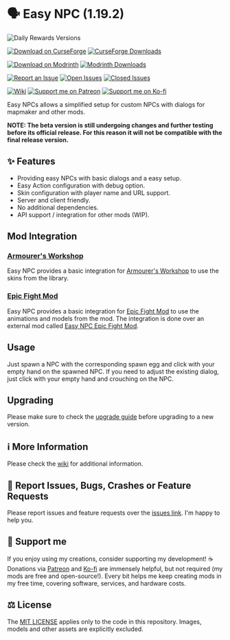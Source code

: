 # 🗣 Easy NPC (1.19.2)

![Daily Rewards Versions](http://cf.way2muchnoise.eu/versions/Minecraft_559312_all.svg)

[![Download on CurseForge](http://cf.way2muchnoise.eu/title/559312.svg)](https://www.curseforge.com/minecraft/mc-mods/easy-npc)
[![CurseForge Downloads](http://cf.way2muchnoise.eu/full_559312_downloads.svg)](https://www.curseforge.com/minecraft/mc-mods/easy-npc)

[![Download on Modrinth](https://img.shields.io/badge/dynamic/json?labelColor=black&color=grey&label=&query=title&url=https://api.modrinth.com/v2/project/CgGEe1h3&style=flat&logo=modrinth)](https://modrinth.com/mod/easy-npc)
[![Modrinth Downloads](https://img.shields.io/badge/dynamic/json?labelColor=black&color=grey&label=&suffix=%20downloads&query=downloads&url=https://api.modrinth.com/v2/project/CgGEe1h3&style=flat&logo=modrinth)](https://modrinth.com/mod/easy-npc)

[![Report an Issue](https://img.shields.io/badge/dynamic/json?label=Report%20an%20Issue%20%2F%20Bug%20%2F%20Crash%20%2F%20Feature%20Request&labelColor=black&color=grey&query=title&url=https://api.modrinth.com/v2/project/CgGEe1h3&style=flat&logo=github)][issues]
[![Open Issues](https://img.shields.io/github/issues/MarkusBordihn/BOs-Easy-NPC?style=flat&logo=Github&color=red)](https://github.com/MarkusBordihn/BOs-Easy-NPC/issues?q=is%3Aopen+%21label%3Aenhancement)
[![Closed Issues](https://img.shields.io/github/issues-closed/MarkusBordihn/BOs-Easy-NPC?style=flat&logo=Github)](https://github.com/MarkusBordihn/BOs-Easy-NPC/issues?q=is%3Aclosed)

[![Wiki](https://img.shields.io/badge/dynamic/json?label=Wiki&labelColor=black&color=grey&query=title&url=https://api.modrinth.com/v2/project/CgGEe1h3&style=flat&logo=github)][wiki]
[![Support me on Patreon](https://img.shields.io/badge/Support_me_on_Patreon-!?labelColor=black&style=flat&logo=patreon)][patreon]
[![Support me on Ko-fi](https://img.shields.io/badge/Support_me_on_Ko--fi-!?labelColor=black&style=flat&logo=ko-fi)][ko-fi]

Easy NPCs allows a simplified setup for custom NPCs with dialogs for mapmaker and other mods.

**NOTE: The beta version is still undergoing changes and further testing before its official
release. For this reason it will not be compatible with the final release version.**

## ✨ Features

- Providing easy NPCs with basic dialogs and a easy setup.
- Easy Action configuration with debug option.
- Skin configuration with player name and URL support.
- Server and client friendly.
- No additional dependencies.
- API support / integration for other mods (WIP).

## Mod Integration

### [Armourer's Workshop][armourers_workshop]

Easy NPC provides a basic integration for [Armourer's Workshop][armourers_workshop] to use the
skins from the library.

### [Epic Fight Mod][epic_fight_mod]

Easy NPC provides a basic integration for [Epic Fight Mod][epic_fight_mod] to use the animations and
models from the mod.
The integration is done over an external mod
called [Easy NPC Epic Fight Mod][easy_npc_epic_fight_mod].

## Usage

Just spawn a NPC with the corresponding spawn egg and click with your empty hand on the spawned NPC.
If you need to adjust the existing dialog, just click with your empty hand and crouching on the NPC.

## Upgrading

Please make sure to check the [upgrade guide][upgrade_guide] before upgrading to a new version.

## ℹ️ More Information

Please check the [wiki][wiki] for additional information.

## 🐛 Report Issues, Bugs, Crashes or Feature Requests

Please report issues and feature requests over the [issues link][issues]. I'm happy to help you.

## 🫶 Support me

If you enjoy using my creations, consider supporting my development! ☕️
Donations via [Patreon][patreon] and [Ko-fi][ko-fi] are immensely helpful, but not required (my mods
are free and open-source!).
Every bit helps me keep creating mods in my free time, covering software, services, and hardware
costs.

## ⚖️ License

The [MIT LICENSE](LICENSE.md) applies only to the code in this repository.
Images, models and other assets are explicitly excluded.

[ko-fi]: https://ko-fi.com/Kaworru

[patreon]: https://www.patreon.com/Kaworru

[wiki]: https://github.com/MarkusBordihn/BOs-Easy-NPC/wiki

[upgrade_guide]: https://github.com/MarkusBordihn/BOs-Easy-NPC/wiki/Upgrading

[armourers_workshop]: https://www.curseforge.com/minecraft/mc-mods/armourers-workshop

[epic_fight_mod]: https://www.curseforge.com/minecraft/mc-mods/epic-fight-mod

[easy_npc_epic_fight_mod]: https://www.curseforge.com/minecraft/mc-mods/easy-npc-epic-fight

[issues]: https://github.com/MarkusBordihn/BOs-Easy-NPC/issues
